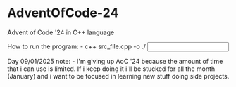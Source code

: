 # AdventOfCode-24
Advent of Code '24 in C++ language

How to run the program: 
	- c++ src_file.cpp -o <executable name>
	./<executable name> <input>


Day 09/01/2025 note:
	- I'm giving up AoC '24 because the amount of time that i can use is limited. If i keep doing it i'll be stucked for all the month (January) and i want to be focused in learning new stuff doing side projects.